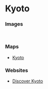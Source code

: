 # Kyoto

### Images

<figure><img src="https://i.pinimg.com/736x/b2/1d/b4/b21db46ff4b23263cdac33ea3a345dac.jpg" alt=""><figcaption></figcaption></figure>

<figure><img src="https://i.pinimg.com/736x/b3/32/84/b33284c015a0e0ca681392c45ccea4b8.jpg" alt=""><figcaption></figcaption></figure>

### Maps

* [Kyoto](https://www.google.com/maps/d/u/0/viewer?mid=13q6ad8Ci-boDwXqSxkyNml1LZ4Srv_Q\&ll=34.99525549582461%2C135.7439974\&z=12)

### Websites

* [Discover Kyoto](http://discoverkyoto.com/)
